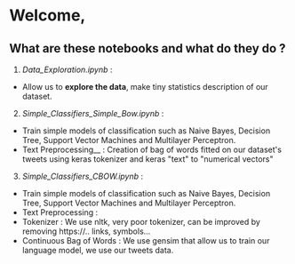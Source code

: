 # Welcome,

## What are these notebooks and what do they do ?

1. *Data_Exploration.ipynb* :
 - Allow us to __explore the data__, make tiny statistics description of our dataset.

2. *Simple_Classifiers_Simple_Bow.ipynb* :
 - Train simple models of classification such as Naive Bayes, Decision Tree, Support Vector Machines and Multilayer Perceptron.
 - Text Preprocessing__ : Creation of bag of words fitted on our dataset's tweets using keras tokenizer and keras "text" to "numerical vectors"
 
3. *Simple_Classifiers_CBOW.ipynb* :
 - Train simple models of classification such as Naive Bayes, Decision Tree, Support Vector Machines and Multilayer                      Perceptron.
 - Text Preprocessing : 
  - Tokenizer : We use nltk, very poor tokenizer, can be improved by removing https://.. links, symbols...
  - Continuous Bag of Words : We use gensim that allow us to train our language model, we use our tweets data.
